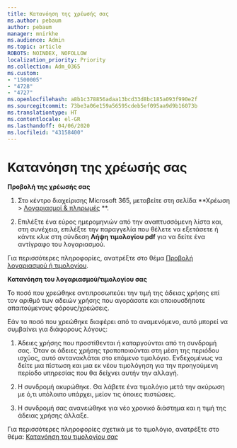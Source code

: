 ```yaml
---
title: Κατανόηση της χρέωσής σας
ms.author: pebaum
author: pebaum
manager: mnirkhe
ms.audience: Admin
ms.topic: article
ROBOTS: NOINDEX, NOFOLLOW
localization_priority: Priority
ms.collection: Adm_O365
ms.custom:
- "1500005"
- "4728"
- "4727"
ms.openlocfilehash: a8b1c378856adaa13bcd33d8bc185a093f990e2f
ms.sourcegitcommit: 73be3a06e159a56595cdeb5ef095aa9d9b16073b
ms.translationtype: HT
ms.contentlocale: el-GR
ms.lasthandoff: 04/06/2020
ms.locfileid: "43158400"
---
```

# <a name="understand-your-bill"></a>Κατανόηση της χρέωσής σας

**Προβολή της χρέωσής σας**

1. Στο κέντρο διαχείρισης Microsoft 365, μεταβείτε στη σελίδα **Χρέωση > [Λογαριασμοί & πληρωμές](https://go.microsoft.com/fwlink/p/?linkid=848039) **.

2. Επιλέξτε ένα εύρος ημερομηνιών από την αναπτυσσόμενη λίστα και, στη συνέχεια, επιλέξτε την παραγγελία που θέλετε να εξετάσετε ή κάντε κλικ στη σύνδεση **Λήψη τιμολογίου pdf** για να δείτε ένα αντίγραφο του λογαριασμού.

Για περισσότερες πληροφορίες, ανατρέξτε στο θέμα [Προβολή λογαριασμού ή τιμολογίου](https://docs.microsoft.com/office365/admin/subscriptions-and-billing/view-your-bill-or-invoice).

**Κατανόηση του λογαριασμού/τιμολογίου σας**

Το ποσό που χρεώθηκε αντιπροσωπεύει την τιμή της άδειας χρήσης επί τον αριθμό των αδειών χρήσης που αγοράσατε και οποιουσδήποτε απαιτούμενους φόρους/χρεώσεις.

Εάν το ποσό που χρεώθηκε διαφέρει από το αναμενόμενο, αυτό μπορεί να συμβαίνει για διάφορους λόγους:

1. Άδειες χρήσης που προστίθενται ή καταργούνται από τη συνδρομή σας. Όταν οι άδειες χρήσης τροποποιούνται στη μέση της περιόδου ισχύος, αυτό αντανακλάται στο επόμενο τιμολόγιο.  Ενδεχομένως να δείτε μια πίστωση και μια εκ νέου τιμολόγηση για την προηγούμενη περίοδο υπηρεσίας που θα δείχνει αυτήν την αλλαγή.

2. Η συνδρομή ακυρώθηκε.  Θα λάβετε ένα τιμολόγιο μετά την ακύρωση με ό,τι υπόλοιπο υπάρχει, μείον τις όποιες πιστώσεις.

3. Η συνδρομή σας ανανεώθηκε για νέο χρονικό διάστημα και η τιμή της άδειας χρήσης άλλαξε.  

Για περισσότερες πληροφορίες σχετικά με το τιμολόγιο, ανατρέξτε στο θέμα: [Κατανόηση του τιμολογίου σας](https://support.office.com/article/Understand-your-invoice-for-Office-365-for-business-0724b428-fb59-4962-8c37-6674166d7507)
